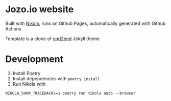 # Jozo.io website

Built with [Nikola](https://getnikola.com), runs on Github Pages, automatically generated with Github Actions

Template is a clone of [end2end](https://github.com/nandomoreirame/end2end) Jekyll theme


# Development
1. Install Poetry
2. Install dependencies with `poetry install`
3. Run Nikola with
```shell script
NIKOLA_SHOW_TRACEBACKS=1 poetry run nikola auto --browser
```
